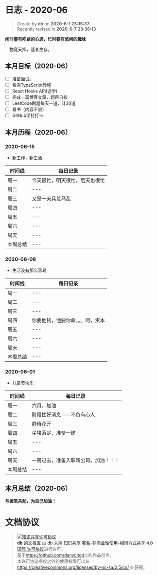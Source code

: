 日志 - 2020-06
===

> Create by **db** on **2020-6-1 23:15:37**  
> Recently revised in **2020-6-7 23:36:13**

**闲时要有吃紧的心思，忙时要有悠闲的趣味**

<!-- 一建复习开始时间：2019-12-16 -->

&emsp;物竞天择，适者生存。

## 本月目标（2020-06）

* [ ] 准备面试。
* [ ] 看完TypeScript教程
* [ ] React Hooks API(选学)
* [ ] 完成一篇博客文章，题目自拟
* [ ] LeetCode刷题每天一道，计30道
* [ ] 看书（内容不限）
* [ ] GitHub坚持打卡

## 本月历程（2020-06）

<!-- ### 2020-06-01

- slogan

| 时间线   | 每日记录 |
| -------- | -------- |
| 周一     | ---      |
| 周二     | ---      |
| 周三     | ---      |
| 周四     | ---      |
| 周五     | ---      |
| 周六     | ---      |
| 周天     | ---      |
| 本周总结 | ---      | --> 

### 2020-06-15

- 新工作，新生活

| 时间线   | 每日记录                       |
| -------- | ------------------------------ |
| 周一     | 今天很忙，明天很忙，后天也很忙 |
| 周二     | ---                            |
| 周三     | 又是一天兵荒马乱                            |
| 周四     | ---                            |
| 周五     | ---                            |
| 周六     | ---                            |
| 周天     | ---                            |
| 本周总结 | ---                            |

### 2020-06-08

- 生活没有那么容易

| 时间线   | 每日记录                         |
| -------- | -------------------------------- |
| 周一     | ---                              |
| 周二     | ---                              |
| 周三     | ---                              |
| 周四     | 你要他钱，他要你命。。。呵，资本 |
| 周五     | ---                              |
| 周六     | ---                              |
| 周天     | ---                              |
| 本周总结 | ---                              |

### 2020-06-01

- 儿童节快乐

| 时间线   | 每日记录                             |
| -------- | ------------------------------------ |
| 周一     | 六月，加油                           |
| 周二     | 阶段性好消息——不负有心人             |
| 周三     | 静待花开                             |
| 周四     | 尘埃落定，准备一建                   |
| 周五     | ---                                  |
| 周六     | ---                                  |
| 周天     | 一周过去，准备入职新公司，加油！！！ |
| 本周总结 | ---                                  |


## 本月总结（2020-06）


**与诸君共勉，为自己加油！**

# 文档协议
> <a rel="license" href="http://creativecommons.org/licenses/by-nc-sa/4.0/"><img alt="知识共享许可协议" style="border-width:0" src="https://i.creativecommons.org/l/by-nc-sa/4.0/88x31.png" /></a><br /><a xmlns:dct="http://purl.org/dc/terms/" property="dct:title">**db** 的文档库</a> 由 <a xmlns:cc="http://creativecommons.org/ns#" href="db" property="cc:attributionName" rel="cc:attributionURL">db</a> 采用 <a rel="license" href="http://creativecommons.org/licenses/by-nc-sa/4.0/">知识共享 署名-非商业性使用-相同方式共享 4.0 国际 许可协议</a>进行许可。<br />基于<a xmlns:dct="http://purl.org/dc/terms/" href="https://github.com/danygitgit" rel="dct:source">https://github.com/danygitgit</a>上的作品创作。<br />本许可协议授权之外的使用权限可以从 <a xmlns:cc="http://creativecommons.org/ns#" href="https://creativecommons.org/licenses/by-nc-sa/2.5/cn/" rel="cc:morePermissions">https://creativecommons.org/licenses/by-nc-sa/2.5/cn/</a> 处获得。
